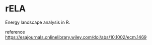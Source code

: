 # rELA
Energy landscape analysis in R.

reference https://esajournals.onlinelibrary.wiley.com/doi/abs/10.1002/ecm.1469

